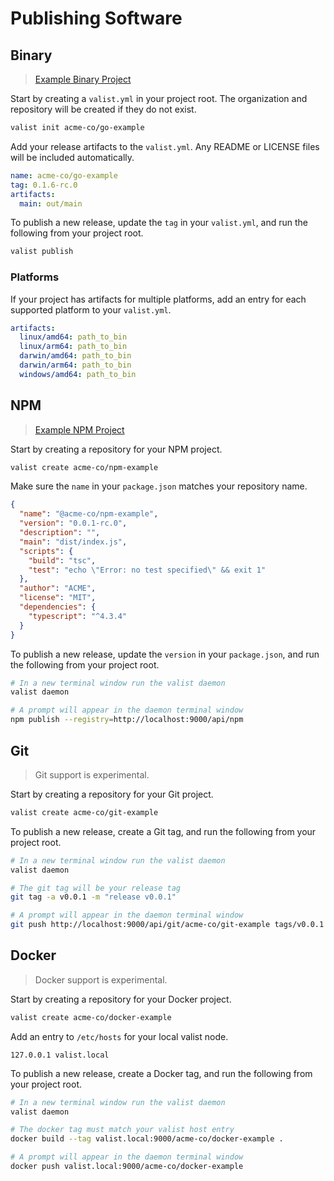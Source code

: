 # Publishing Software

## Binary

> [Example Binary Project](https://github.com/valist-io/example-projects/tree/main/cli-publish-go-project)

Start by creating a `valist.yml` in your project root. The organization and repository will be created if they do not exist.

```bash
valist init acme-co/go-example
```

Add your release artifacts to the `valist.yml`. Any README or LICENSE files will be included automatically.

```yaml
name: acme-co/go-example
tag: 0.1.6-rc.0
artifacts:
  main: out/main
```

To publish a new release, update the `tag` in your `valist.yml`, and run the following from your project root.

```bash
valist publish
```

### Platforms

If your project has artifacts for multiple platforms, add an entry for each supported platform to your `valist.yml`. 

```yaml
artifacts:
  linux/amd64: path_to_bin
  linux/arm64: path_to_bin
  darwin/amd64: path_to_bin
  darwin/arm64: path_to_bin
  windows/amd64: path_to_bin
```

## NPM

> [Example NPM Project](https://github.com/valist-io/example-projects/tree/main/cli-publish-npm-package)

Start by creating a repository for your NPM project.

```bash
valist create acme-co/npm-example
```

Make sure the `name` in your `package.json` matches your repository name.

```json
{
  "name": "@acme-co/npm-example",
  "version": "0.0.1-rc.0",
  "description": "",
  "main": "dist/index.js",
  "scripts": {
    "build": "tsc",
    "test": "echo \"Error: no test specified\" && exit 1"
  },
  "author": "ACME",
  "license": "MIT",
  "dependencies": {
    "typescript": "^4.3.4"
  }
}
```

To publish a new release, update the `version` in your `package.json`, and run the following from your project root.

```bash
# In a new terminal window run the valist daemon
valist daemon

# A prompt will appear in the daemon terminal window
npm publish --registry=http://localhost:9000/api/npm
```

## Git

> Git support is experimental.

Start by creating a repository for your Git project.

```bash
valist create acme-co/git-example
```

To publish a new release, create a Git tag, and run the following from your project root.

```bash
# In a new terminal window run the valist daemon
valist daemon

# The git tag will be your release tag
git tag -a v0.0.1 -m "release v0.0.1"

# A prompt will appear in the daemon terminal window
git push http://localhost:9000/api/git/acme-co/git-example tags/v0.0.1
```

## Docker

> Docker support is experimental.

Start by creating a repository for your Docker project.

```bash
valist create acme-co/docker-example
```

Add an entry to `/etc/hosts` for your local valist node.

```text
127.0.0.1 valist.local
```

To publish a new release, create a Docker tag, and run the following from your project root.

```bash
# In a new terminal window run the valist daemon
valist daemon

# The docker tag must match your valist host entry
docker build --tag valist.local:9000/acme-co/docker-example .

# A prompt will appear in the daemon terminal window
docker push valist.local:9000/acme-co/docker-example
```

<!-- ### SDK

To publish a binary from the Valist SDK, create and run the following javascript:

```javascript
  import Valist from '@valist/sdk';
  const HDWalletProvider = require('@truffle/hdwallet-provider');

  const key = "<key>";
  const orgName = "<orgName";
  const repoName = "<repoName>";
  const metaData = "<orgMeta>";

  const web3Provider = new HDWalletProvider({
    privateKeys: [key],
    providerOrUrl: 'https://rpc.valist.io',
  });

  const valist = new Valist({web3Provider});

  (async () => {
    const { transactionHash } = await valist.publishRelease(orgName, repoName, releaseObject);

    console.log(transactionHash);
  })();
``` -->

<!-- ### SDK

To publish a binary from the Valist SDK create and run the following javascript:

```javascript
  import Valist from '@valist/sdk';
  const HDWalletProvider = require('@truffle/hdwallet-provider');

  const key = "<key>";
  const orgName = "<orgName";
  const repoName = "<repoName>";
  const metaData = "<orgMeta>";

  const web3Provider = new HDWalletProvider({
    privateKeys: [key],
    providerOrUrl: 'https://rpc.valist.io',
  });

  const valist = new Valist({web3Provider});

  (async () => {
    const { transactionHash } = await valist.publishRelease(orgName, repoName, releaseObject);

    console.log(transactionHash);
  })();
``` -->
<!--
## Python Packages

### CLI

To publish a python package from the Valist-CLI create a new `valist.yml` within your project with a project type of `python`. Or run a `valist init` to generate a new `valist.yaml`.

```yaml
type: python
org: test
repo: testProject
tag: 0.0.1
out: dist
```

```bash
valist publish
```

### SDK

To publish a binary from the Valist-SDK create and run the following javascript:

```javascript
  import Valist from '@valist/sdk';
  const HDWalletProvider = require('@truffle/hdwallet-provider');

  const key = "<key>";
  const orgName = "<orgName";
  const repoName = "<repoName>";
  const metaData = "<orgMeta>";

  const web3Provider = new HDWalletProvider({
    privateKeys: [key],
    providerOrUrl: 'https://rpc.valist.io',
  });

  const valist = new Valist({web3Provider});

  (async () => {
    const { transactionHash } = await valist.publishRelease(orgName, repoName, releaseObject);

    console.log(transactionHash);
  })();
```

## Docker Images

### CLI

To publish a docker image from the Valist-CLI create a new `valist.yml` within your project with a project type of `docker`. Or run a `valist init` to generate a new `valist.yaml`.

```yaml
type: docker
org: test
repo: testProject
tag: 0.0.1
out: dist
```

```bash
valist publish
```

### SDK

To publish a binary from the Valist-SDK create and run the following javascript:

```javascript
  import Valist from '@valist/sdk';
  const HDWalletProvider = require('@truffle/hdwallet-provider');

  const key = "<key>";
  const orgName = "<orgName";
  const repoName = "<repoName>";
  const metaData = "<orgMeta>";

  const web3Provider = new HDWalletProvider({
    privateKeys: [key],
    providerOrUrl: 'https://rpc.valist.io',
  });

  const valist = new Valist({web3Provider});

  (async () => {
    const { transactionHash } = await valist.publishRelease(orgName, repoName, releaseObject);

    console.log(transactionHash);
  })();
``` -->
